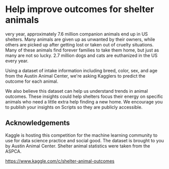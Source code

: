 # Help improve outcomes for shelter animals

very year, approximately 7.6 million companion animals end up in US shelters. Many animals are given up as unwanted by their owners, while others are picked up after getting lost or taken out of cruelty situations. Many of these animals find forever families to take them home, but just as many are not so lucky. 2.7 million dogs and cats are euthanized in the US every year.

Using a dataset of intake information including breed, color, sex, and age from the Austin Animal Center, we're asking Kagglers to predict the outcome for each animal.

We also believe this dataset can help us understand trends in animal outcomes. These insights could help shelters focus their energy on specific animals who need a little extra help finding a new home. We encourage you to publish your insights on Scripts so they are publicly accessible.

## Acknowledgements

Kaggle is hosting this competition for the machine learning community to use for data science practice and social good. The dataset is brought to you by Austin Animal Center. Shelter animal statistics were taken from the ASPCA.

https://www.kaggle.com/c/shelter-animal-outcomes
